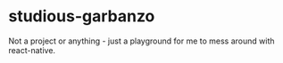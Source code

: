 # studious-garbanzo

Not a project or anything - just a playground for me to mess around with react-native.